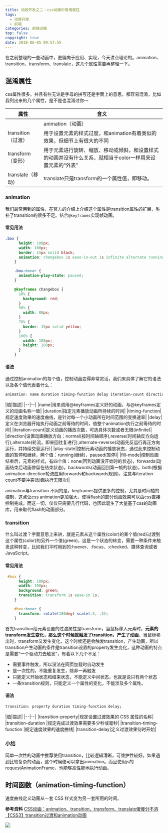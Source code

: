 ```yaml
---
title: 动效开发之二：css动画中常用属性
tags:
  - 动效开发
  - 前端
categories: 前端动画
top: false
copyright: true
date: 2018-06-05 09:57:55
---
```

在之前整理的一些动画中，更偏向于应用、实现，今天讲点理论的。animation、transition、transform、translate，这几个属性需要再整理一下。
<!--more-->
## 混淆属性
css属性很多，并且有些无论是字母的拼写还是字面上的意思，都容易混淆，比如我列出来的几个属性，是不是也混淆过你～

|属性|含义|
|---|---|
	|animation（动画）|用于设置动画属性，他是一个简写的属性，包含6个属性|
|transition（过渡）|用于设置元素的样式过度，和animation有着类似的效果，但细节上有很大的不同|
|transform（变形）|用于元素进行旋转、缩放、移动或倾斜，和设置样式的动画并没有什么关系，就相当于color一样用来设置元素的“外表”|
|translate（移动）|translate只是transform的一个属性值，即移动。|

### animation
我们最常用到的属性，在官方的介绍上介绍这个属性是transition属性的扩展，弥补了transition的很多不足。结合`@keyframes`实现帧动画。

#### 常见用法

```css
.box {
      height: 100px;
      width: 100px;
      border: 15px solid black;
      animation: changebox 1s ease-in-out 1s infinite alternate running forwards;
    }

    .box:hover {
      animation-play-state: paused;
    }

    @keyframes changebox {
      10% {
        background: red;
      }
      50% {
        width: 80px;
      }
      70% {
        border: 15px solid yellow;
      }
      100% {
        width: 180px;
        height: 180px;
      }
    }

```

#### 语法

通过控制animation的每个值，控制动画变得非常灵活，我们来具体了解它的语法以及各个值代表着什么：
```css
animation: name duration timing-function delay iteration-count direction play-state fill-mode;
```
|值|描述|
	|--|--|
|name|用来调用@keyframes定义好的动画，与@keyframes定义的动画名称一致|
|duration|指定元素播放动画所持续的时间|
|timing-function|规定速度效果的速度曲线，是针对每一个小动画所在时间范围的变换速率|
|delay|定义在浏览器开始执行动画之前等待的时间，值整个animation执行之前等待的时间|
|iteration-count|定义动画的播放次数，可选具体次数或者无限(infinite)|
|direction|设置动画播放方向：normal(按时间轴顺序),reverse(时间轴反方向运行),alternate(轮流，即来回往复进行),alternate-reverse(动画先反运行再正方向运行，并持续交替运行)|
|play-state|控制元素动画的播放状态，通过此来控制动画的暂停和继续，两个值：running(继续)，paused(暂停)|
|fill-mode|控制动画结束后，元素的样式，有四个值：none(回到动画没开始时的状态)，forwards(动画结束后动画停留在结束状态)，backwords(动画回到第一帧的状态)，both(根据animation-direction轮流应用forwards和backwards规则)，注意与iteration-count不要冲突(动画执行无限次)|

animation与transition 不同的是，keyframes提供更多的控制，尤其是时间轴的控制，这点让css animation更加强大，使得flash的部分动画效果可以由css直接控制完成，而这一切，仅仅只需要几行代码，也因此诞生了大量基于css的动画库，用来取代flash的动画部分。


### transition
什么叫过渡？字面意思上来讲，就是元素从这个属性(color)的某个值(red)过渡到这个属性(color)的另外一个值(green)，这是一个状态的转变，需要一种条件来触发这种转变，比如我们平时用到的:hoever、:focus、:checked、媒体查询或者JavaScript。

#### 常见用法

```css
 #box {
      height: 100px;
      width: 100px;
      background: green;
      transition: transform 1s ease-in 1s;
    }

    #box:hover {
      transform: rotate(180deg) scale(.5, .5);
    }


```

首先transition给元素设置的过渡属性是transform，当鼠标移入元素时，**元素的transform发生变化，那么这个时候就触发了transition，产生了动画**，当鼠标移出时，transform又发生变化，这个时候还是会触发transition，产生动画，所以transition产生动画的条件是transition设置的property发生变化，这种动画的特点是需要“一个驱动力去触发”，有着以下几个不足：

* 需要事件触发，所以没法在网页加载时自动发生
* 是一次性的，不能重复发生，除非一再触发
* 只能定义开始状态和结束状态，不能定义中间状态，也就是说只有两个状态
* 一条transition规则，只能定义一个属性的变化，不能涉及多个属性。

#### 语法
```css
transition: property duration timing-function delay;
```
|值|描述|
	|--|--|
|transition-property|规定设置过渡效果的 CSS 属性的名称|
|transition-duration	|规定完成过渡效果需要多少秒或毫秒|
|transition-timing-function	|规定速度效果的速度曲线|
|transition-delay|定义过渡效果何时开始|

### 小结
简单一次性的动画中推荐使用transition，比较逻辑清晰，可维护性较好。如果遇到比较复杂的动画，这个时候便可以拿出animation。而且使用js的requestAnimationFrame，也能够高性能地执行动画。
	

## 时间函数（animation-timing-function）
速度曲线定义动画从一套 CSS 样式变为另一套所用的时间。

**参考资料**
[CSS动画：animation、transition、transform、translate傻傻分不清](https://juejin.im/post/5b137e6e51882513ac201dfb)
[【CSS3】transition过渡和animation动画](https://blog.csdn.net/XIAOZHUXMEN/article/details/52003135)

![](http://oankigr4l.bkt.clouddn.com/wexin.png)